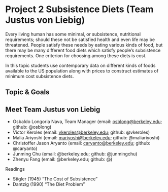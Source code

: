 # Project 2 Subsistence Diets (Team Justus von Liebig)

Every living human has some minimal, or subsistence, nutritional requirements; should these not be satisfied health and even life may be threatened. People satisfy these needs by eating various kinds of food, but there may be many different food diets which satisfy people’s subsistence requirements. One criterion for choosing among these diets is cost.

In this topic students use contemporary data on different kinds of foods available to the US population along with prices to construct estimates of minimum cost subsistence diets.

## Topic & Goals 

## Meet Team Justus von Liebig
- Osbaldo Longoria Nava, Team Manager (email: osblong@berkeley.edu; github: @osblong)
- Victor Keroles (email: vkeroles@berkeley.edu; github: @vkeroles)
- Malia Ariyoshi (email: mariyoshi@berkeley.edu; github: @maliariyoshi)
- Christoffer Jason Aryanto (email: caryanto@berkeley.edu; github: @caryanto)
- Junming Chu (email: @berkeley.edu; github: @junmingchu)
- Zhenyu Fang (email: @berkeley.edu; github: @)

Readings
- Stigler (1945) “The Cost of Subsistence”
- Dantzig (1990) “The Diet Problem”
